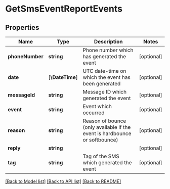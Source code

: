 # GetSmsEventReportEvents

## Properties
Name | Type | Description | Notes
------------ | ------------- | ------------- | -------------
**phoneNumber** | **string** | Phone number which has generated the event | [optional] 
**date** | [**\DateTime**] | UTC date-time on which the event has been generated | [optional] 
**messageId** | **string** | Message ID which generated the event | [optional] 
**event** | **string** | Event which occurred | [optional] 
**reason** | **string** | Reason of bounce (only available if the event is hardbounce or softbounce) | [optional] 
**reply** | **string** |  | [optional] 
**tag** | **string** | Tag of the SMS which generated the event | [optional] 

[[Back to Model list]](../../README.md#documentation-for-models) [[Back to API list]](../../README.md#documentation-for-api-endpoints) [[Back to README]](../../README.md)


